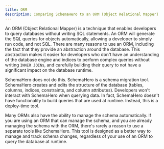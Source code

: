 ```yaml
---
title: ORM
description: Comparing SchemaHero to an ORM (Object Relational Mapper)
---
```


An ORM (Object Relational Mapper) is a technique that enables developers to query databases without writing SQL statements. 
An ORM will generate the SQL queries for objects automatically, allowing a developer to simply run code, and not SQL. 
There are many reasons to use an ORM, including the fact that they provide an abstraction around the database. 
This abstraction makes it easier for developers who don't have an understanding of the database engine and indices to perform complex queries without writing `INNER JOIN`s, and carefully building their query to not have a significant impact on the database runtime.

SchemaHero does not do this. 
SchemaHero is a schema migration tool. 
SchemaHero creates and edits the structure of the database (tables, columns, indices, constraints, and column attributes). 
Developers won't interact with SchemaHero when querying data. 
In fact, SchemaHero doesn't have functionality to build queries that are used at runtime. 
Instead, this is a deploy-time tool.

Many ORMs also have the ability to manage the schema automatically. 
If you are using an ORM that can manage the schema, and you are already managing the schema with the ORM, there's rarely a reason to use a separate tools like SchemaHero. 
This tool is designed as a better way to manage and track schema changes, regardless of your use of an ORM to query the database at runtime.